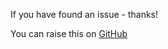 
If you have found an issue - thanks! 

You can raise this on [GitHub](https://github.com/PySport/kloppy/issues) 
